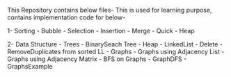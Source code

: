 This Repository contains below files-
This is used for learning purpose, contains implementation code for below-

1- Sorting
	- Bubble
	- Selection
	- Insertion
	- Merge
	- Quick
	- Heap

2- Data Structure
	- Trees
		- BinarySeach Tree
		- Heap
	- LinkedList
		- Delete
		- RemoveDuplicates from sorted LL
	- Graphs
		- Graphs using Adjacency List
		- Graphs using Adjacency Matrix
		- BFS on Graphs
		- GraphDFS
		- GraphsExample
